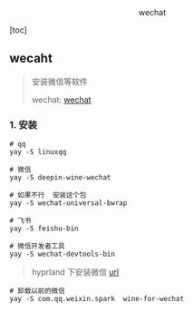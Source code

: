<center>wechat</center>





[toc]







## wecaht

> 安装微信等软件
>
> wechat: [wechat](https://github.com/vufa/deepin-wine-wechat-arch)



### 1. 安装

```shell
# qq 
yay -S linuxqq

# 微信
yay -S deepin-wine-wechat 

# 如果不行  安装这个包
yay -S wechat-universal-bwrap  

# 飞书
yay -S feishu-bin

# 微信开发者工具
yay -S wechat-devtools-bin
```

> hyprland 下安装微信 [url](https://github.com/vufa/deepin-wine-wechat-arch/issues/305)

```shell
# 卸载以前的微信
yay -S com.qq.weixin.spark  wine-for-wechat 
```


